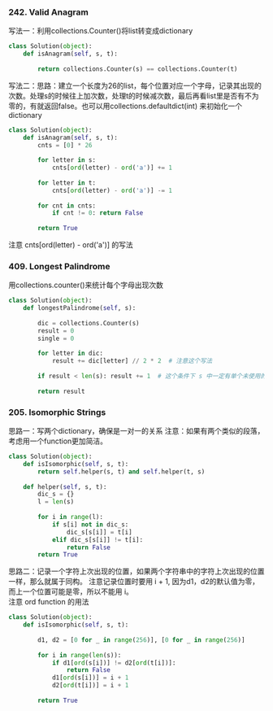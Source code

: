 ### 242. Valid Anagram

写法一：利用collections.Counter()将list转变成dictionary
```Python
class Solution(object):
    def isAnagram(self, s, t):
       
        return collections.Counter(s) == collections.Counter(t)
```
写法二：思路：建立一个长度为26的list，每个位置对应一个字母，记录其出现的次数。处理s的时候往上加次数，处理t的时候减次数，最后再看list里是否有不为零的，有就返回false。也可以用collections.defaultdict(int) 来初始化一个dictionary
```Python
class Solution(object):
    def isAnagram(self, s, t):
        cnts = [0] * 26
        
        for letter in s:
            cnts[ord(letter) - ord('a')] += 1
            
        for letter in t:
            cnts[ord(letter) - ord('a')] -= 1
            
        for cnt in cnts:
            if cnt != 0: return False
            
        return True
```
注意 cnts[ord(letter) - ord('a')] 的写法

### 409. Longest Palindrome
用collections.counter()来统计每个字母出现次数
```Python
class Solution(object):
    def longestPalindrome(self, s):
        
        dic = collections.Counter(s)
        result = 0
        single = 0
        
        for letter in dic:
            result += dic[letter] // 2 * 2  # 注意这个写法
        
        if result < len(s): result += 1  # 这个条件下 s 中一定有单个未使用的字符存在，可以把这个字符放到回文的最中间
            
        return result

```
### 205. Isomorphic Strings
思路一：写两个dictionary，确保是一对一的关系                                                                                                                                     注意：如果有两个类似的段落，考虑用一个function更加简洁。                          
```Python
class Solution(object):
    def isIsomorphic(self, s, t):
        return self.helper(s, t) and self.helper(t, s)
    
    def helper(self, s, t):
        dic_s = {}
        l = len(s)
        
        for i in range(l):
            if s[i] not in dic_s:
                dic_s[s[i]] = t[i]
            elif dic_s[s[i]] != t[i]:
                return False        
        return True
```
思路二：记录一个字符上次出现的位置，如果两个字符串中的字符上次出现的位置一样，那么就属于同构。
注意记录位置时要用 i + 1, 因为d1，d2的默认值为零，而上一个位置可能是零，所以不能用 i。      
注意 ord function 的用法

```Python
class Solution(object):
    def isIsomorphic(self, s, t):
        
        d1, d2 = [0 for _ in range(256)], [0 for _ in range(256)]
        
        for i in range(len(s)):
            if d1[ord(s[i])] != d2[ord(t[i])]:
                return False
            d1[ord(s[i])] = i + 1
            d2[ord(t[i])] = i + 1
            
        return True
```

